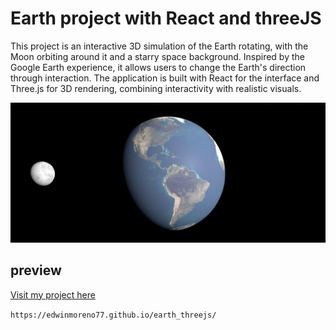# Earth project with React and threeJS

This project is an interactive 3D simulation of the Earth rotating, with the Moon orbiting around it and a starry space background. Inspired by the Google Earth experience, it allows users to change the Earth's direction through interaction. The application is built with React for the interface and Three.js for 3D rendering, combining interactivity with realistic visuals.

![earth](https://github.com/edwinmoreno77/earth_threejs/blob/main/src/assets/earth_threejs.png)

## preview 

[Visit my project here](https://edwinmoreno77.github.io/earth_threejs/)

``https://edwinmoreno77.github.io/earth_threejs/``
